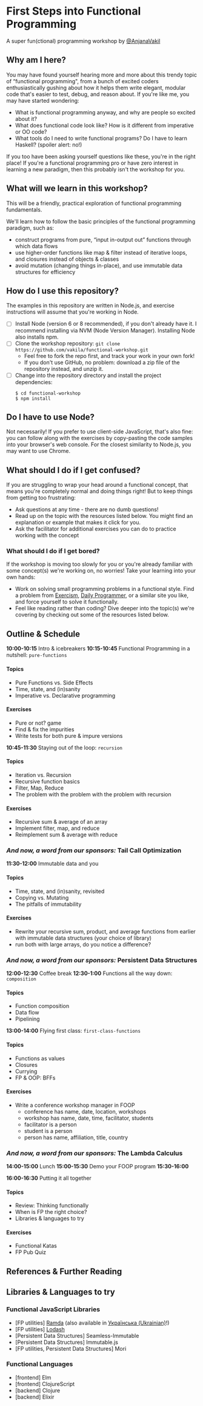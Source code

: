 # First Steps into Functional Programming
A super fun(ctional) programming workshop by [@AnjanaVakil](https://twitter.com/AnjanaVakil)

## Why am I here?

You may have found yourself hearing more and more about this trendy topic of “functional programming", from a bunch of excited coders enthusiastically gushing about how it helps them write elegant, modular code that's easier to test, debug, and reason about. If you're like me, you may have started wondering:

- What is functional programming anyway, and why are people so excited about it?
- What does functional code look like? How is it different from imperative or OO code?
- What tools do I need to write functional programs? Do I have to learn Haskell? (spoiler alert: no!)

If you too have been asking yourself questions like these, you're in the right place! If you're a functional programming pro or have zero interest in learning a new paradigm, then this probably isn't the workshop for you.

## What will we learn in this workshop?

This will be a friendly, practical exploration of functional programming fundamentals.

We'll learn how to follow the basic principles of the functional programming paradigm, such as:
- construct programs from pure, “input in-output out” functions through which data flows
- use higher-order functions like map & filter instead of iterative loops, and closures instead of objects & classes
- avoid mutation (changing things in-place), and use immutable data structures for efficiency


## How do I use this repository?

The examples in this repository are written in Node.js, and exercise instructions will assume that you're working in Node.


- [ ] Install Node (version 6 or 8 recommended), if you don't already have it. I recommend installing via NVM (Node Version Manager). Installing Node also installs npm.
- [ ] Clone the workshop repository: `git clone https://github.com/vakila/functional-workshop.git`
  - Feel free to fork the repo first, and track your work in your own fork!
  - If you don't use GitHub, no problem: download a zip file of the repository instead, and unzip it.
- [ ] Change into the repository directory and install the project dependencies:
  ```
  $ cd functional-workshop
  $ npm install
  ```

## Do I have to use Node?

Not necessarily! If you prefer to use client-side JavaScript, that's also fine: you can follow along with the exercises by copy-pasting the code samples into your browser's web console. For the closest similarity to Node.js, you may want to use Chrome.

## What should I do if I get confused?

If you are struggling to wrap your head around a functional concept, that means you're completely normal and doing things right! But to keep things from getting too frustrating:

- Ask questions at any time - there are no dumb questions!
- Read up on the topic with the resources listed below. You might find an explanation or example that makes it click for you.
- Ask the facilitator for additional exercises you can do to practice working with the concept

### What should I do if I get bored?

If the workshop is moving too slowly for you or you're already familiar with some concept(s) we're working on, no worries! Take your learning into your own hands:

- Work on solving small programming problems in a functional style. Find a problem from [Exercism](https://exercism.io/tracks/javascript/exercises), [Daily Programmer](https://www.reddit.com/r/dailyprogrammer/), or a similar site you like, and force yourself to solve it functionally.
- Feel like reading rather than coding? Dive deeper into the topic(s) we're covering by checking out some of the resources listed below.



## Outline & Schedule


**10:00-10:15** Intro & icebreakers
**10:15-10:45** Functional Programming in a nutshell: `pure-functions`

#### Topics
  - Pure Functions vs. Side Effects
  - Time, state, and (in)sanity
  - Imperative vs. Declarative programming

#### Exercises
- Pure or not? game
- Find & fix the impurities
- Write tests for both pure & impure versions

**10:45-11:30** Staying out of the loop: `recursion`

#### Topics
- Iteration vs. Recursion
- Recursive function basics
- Filter, Map, Reduce
- The problem with the problem with the problem with recursion

#### Exercises
- Recursive sum & average of an array
- Implement filter, map, and reduce
- Reimplement sum & average with reduce

### _And now, a word from our sponsors:_ Tail Call Optimization


**11:30-12:00**  Immutable data and you

#### Topics
  - Time, state, and (in)sanity, revisited
  - Copying vs. Mutating
  - The pitfalls of immutability

#### Exercises
- Rewrite your recursive sum, product, and average functions from earlier with immutable data structures (your choice of library)
- run both with large arrays, do you notice a difference?

### _And now, a word from our sponsors:_ Persistent Data Structures

**12:00-12:30** Coffee break
**12:30-1:00** Functions all the way down: `composition`
#### Topics
  - Function composition
  - Data flow
  - Pipelining


**13:00-14:00** Flying first class: `first-class-functions`

#### Topics
  - Functions as values
  - Closures
  - Currying
  - FP & OOP: BFFs

#### Exercises
- Write a conference workshop manager in FOOP
  - conference has name, date, location, workshops
  - workshop has name, date, time, facilitator, students
  - facilitator is a person
  - student is a person
  - person has name, affiliation, title, country

### _And now, a word from our sponsors:_ The Lambda Calculus

**14:00-15:00** Lunch
**15:00-15:30** Demo your FOOP program
**15:30-16:00**

**16:00-16:30** Putting it all together
#### Topics
- Review: Thinking functionally
- When is FP the right choice?
- Libraries & languages to try

#### Exercises
- Functional Katas
- FP Pub Quiz



## References & Further Reading

## Libraries & Languages to try

### Functional JavaScript Libraries

- [FP utilities] [Ramda](https://ramdajs.com/) (also available in [Українська (Ukrainian)](https://github.com/ivanzusko/ramda)!)
- [FP utilities] [Lodash](https://lodash.com/)
- [Persistent Data Structures] Seamless-Immutable
- [Persistent Data Structures] Immutable.js
- [FP utilities, Persistent Data Structures] Mori

### Functional Languages

- [frontend] Elm
- [frontend] ClojureScript
- [backend] Clojure
- [backend] Elixir
